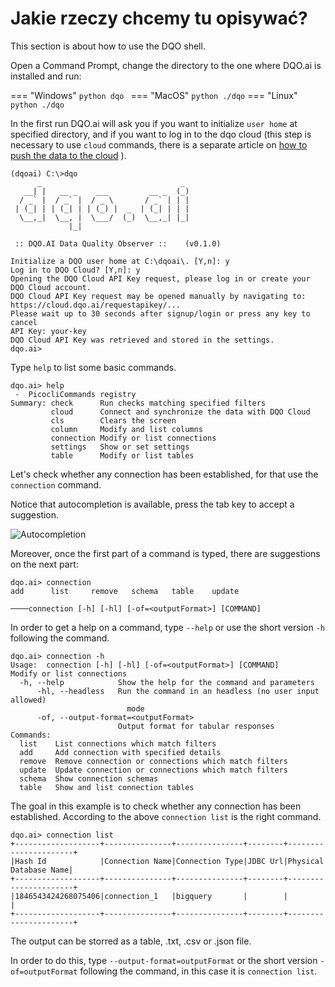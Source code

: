 # Jakie rzeczy chcemy tu opisywać?


This section is about how to use the DQO shell.

Open a Command Prompt, change the directory to the one where DQO.ai is installed and run:

=== "Windows"
    ```python
    dqo
    ```
=== "MacOS"
    ``` python
    ./dqo
    ```
=== "Linux"
    ``` python
    ./dqo
    ```

In the first run DQO.ai will ask you if you
want to initialize `user home` at specified directory, and if you want to log in to the dqo cloud (this step is
necessary to use `cloud` commands, there is a separate article on [how to push the data to the cloud](push-data-to-the-cloud.md) ).

```
(dqoai) C:\>dqo
      _                               _
   __| |   __ _    ___         __ _  (_)
  / _` |  / _` |  / _ \       / _` | | |
 | (_| | | (_| | | (_) |  _  | (_| | | |
  \__,_|  \__, |  \___/  (_)  \__,_| |_|
             |_|

 :: DQO.AI Data Quality Observer ::    (v0.1.0)
 
Initialize a DQO user home at C:\dqoai\. [Y,n]: y
Log in to DQO Cloud? [Y,n]: y
Opening the DQO Cloud API Key request, please log in or create your DQO Cloud account.
DQO Cloud API Key request may be opened manually by navigating to: https://cloud.dqo.ai/requestapikey/...
Please wait up to 30 seconds after signup/login or press any key to cancel
API Key: your-key
DQO Cloud API Key was retrieved and stored in the settings.
dqo.ai>
```
Type `help` to list some basic commands.

```
dqo.ai> help
 -  PicocliCommands registry
Summary: check      Run checks matching specified filters
         cloud      Connect and synchronize the data with DQO Cloud
         cls        Clears the screen
         column     Modify and list columns
         connection Modify or list connections
         settings   Show or set settings
         table      Modify or list tables
```

Let's check whether any connection has been established, for that use the `connection` command.

Notice that autocompletion is available, press the tab key to accept a suggestion.

![Autocompletion](cooooorrrrrrrr.jpg)

Moreover, once the first part of a command is typed, there are suggestions on the next part:

```
dqo.ai> connection
add      list     remove   schema   table    update

────connection [-h] [-hl] [-of=<outputFormat>] [COMMAND]
```

In order to get a help on a command, type `--help` or use the short version `-h` following the command.

```
dqo.ai> connection -h
Usage:  connection [-h] [-hl] [-of=<outputFormat>] [COMMAND]
Modify or list connections
  -h, --help            Show the help for the command and parameters
      -hl, --headless   Run the command in an headless (no user input allowed)
                          mode
      -of, --output-format=<outputFormat>
                        Output format for tabular responses
Commands:
  list    List connections which match filters
  add     Add connection with specified details
  remove  Remove connection or connections which match filters
  update  Update connection or connections which match filters
  schema  Show connection schemas
  table   Show and list connection tables
```

The goal in this example is to check whether any connection has been established. According to the above `connection list` is the right command.

```
dqo.ai> connection list
+-------------------+---------------+---------------+--------+----------------------+
|Hash Id            |Connection Name|Connection Type|JDBC Url|Physical Database Name|
+-------------------+---------------+---------------+--------+----------------------+
|1846543424268075406|connection_1   |bigquery       |        |                      |
+-------------------+---------------+---------------+--------+----------------------+
```

The output can be storred as a table, .txt, .csv or .json file.

In order to do this, type `--output-format=outputFormat` or the short version `-of=outputFormat` following the command, in this case it is `connection list`.